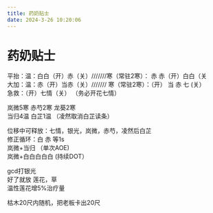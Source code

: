 ```yaml
---
title: 药奶贴士
date: 2024-3-26 10:20:06
---
```


# 药奶贴士

平抬：温：白白（开）赤（关）///////寒（常驻2寒）： 赤 赤（开）白白（关  
大加：温：赤（开）当赤（关）/////// 寒（常驻2寒）：（开） 当 赤 七 (关）  
急救：（开）七情（关） （务必开花七情）

岚微5寒 赤芍2寒 龙葵2寒  
当归4温 白芷1温 （凌然取消白芷读条）

位移中可释放：七情，银光，岚微，赤芍，凌然后白芷  
修正循环：白 赤 等1s  
岚微+当归 （单次AOE)  
岚微+白白白白白 (持续DOT）

gcd打银光  
好了就放 莲花，草  
温性莲花增5%治疗量

枯木20尺内随机，把老板卡出20尺

‍
